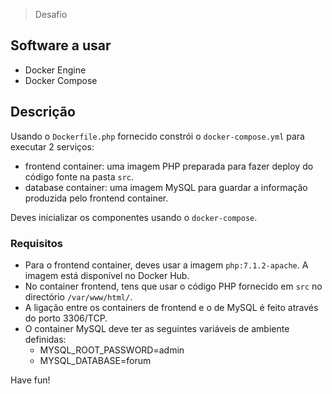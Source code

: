 > Desafio

## Software a usar
- Docker Engine
- Docker Compose

## Descrição
Usando o `Dockerfile.php` fornecido constrói o `docker-compose.yml` para executar 2 serviços:
- frontend container: uma imagem PHP preparada para fazer deploy do código fonte na pasta `src`.
- database container: uma imagem MySQL para guardar a informação produzida pelo frontend container.

Deves inicializar os componentes usando o `docker-compose`.

### Requisitos
- Para o frontend container, deves usar a imagem `php:7.1.2-apache`. A imagem está disponível no Docker Hub.
- No container frontend, tens que usar o código PHP fornecido em `src` no directório `/var/www/html/`.
- A ligação entre os containers de frontend e o de MySQL é feito através do porto 3306/TCP.
- O container MySQL deve ter as seguintes variáveis de ambiente definidas:
  - MYSQL_ROOT_PASSWORD=admin
  - MYSQL_DATABASE=forum

Have fun!
